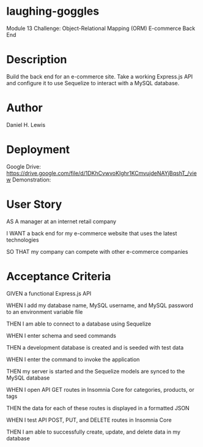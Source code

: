 # laughing-goggles
Module 13 Challenge: Object-Relational Mapping (ORM) E-commerce Back End

# Description
Build the back end for an e-commerce site. Take a working Express.js API and configure it to use Sequelize to interact with a MySQL database.

# Author
Daniel H. Lewis
# Deployment
Google Drive: https://drive.google.com/file/d/1DKhCvwvoKIghr1KCmvujdeNAYjBqshT_/view
Demonstration: 

# User Story
AS A manager at an internet retail company

I WANT a back end for my e-commerce website that uses the latest technologies

SO THAT my company can compete with other e-commerce companies

# Acceptance Criteria
GIVEN a functional Express.js API

WHEN I add my database name, MySQL username, and MySQL password to an environment variable file

THEN I am able to connect to a database using Sequelize

WHEN I enter schema and seed commands

THEN a development database is created and is seeded with test data

WHEN I enter the command to invoke the application

THEN my server is started and the Sequelize models are synced to the MySQL database

WHEN I open API GET routes in Insomnia Core for categories, products, or tags

THEN the data for each of these routes is displayed in a formatted JSON

WHEN I test API POST, PUT, and DELETE routes in Insomnia Core

THEN I am able to successfully create, update, and delete data in my database